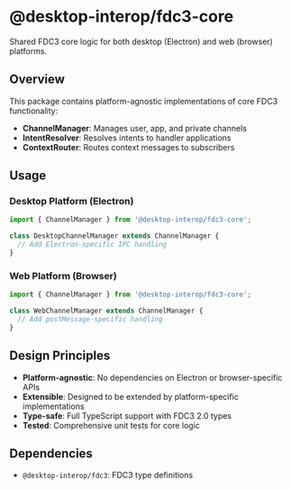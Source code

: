 # @desktop-interop/fdc3-core

Shared FDC3 core logic for both desktop (Electron) and web (browser) platforms.

## Overview

This package contains platform-agnostic implementations of core FDC3 functionality:

- **ChannelManager**: Manages user, app, and private channels
- **IntentResolver**: Resolves intents to handler applications
- **ContextRouter**: Routes context messages to subscribers

## Usage

### Desktop Platform (Electron)

```typescript
import { ChannelManager } from '@desktop-interop/fdc3-core';

class DesktopChannelManager extends ChannelManager {
  // Add Electron-specific IPC handling
}
```

### Web Platform (Browser)

```typescript
import { ChannelManager } from '@desktop-interop/fdc3-core';

class WebChannelManager extends ChannelManager {
  // Add postMessage-specific handling
}
```

## Design Principles

- **Platform-agnostic**: No dependencies on Electron or browser-specific APIs
- **Extensible**: Designed to be extended by platform-specific implementations
- **Type-safe**: Full TypeScript support with FDC3 2.0 types
- **Tested**: Comprehensive unit tests for core logic

## Dependencies

- `@desktop-interop/fdc3`: FDC3 type definitions
